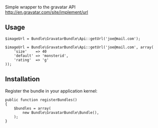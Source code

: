 Simple wrapper to the gravatar API
http://en.gravatar.com/site/implement/url

## Usage

    $imageUrl = Bundle\GravatarBundle\Api::getUrl('joe@mail.com');
    
    $imageUrl = Bundle\GravatarBundle\Api::getUrl('joe@mail.com', array(
        'size'    => 40
        'default' => 'monsterid',
        'rating'  => 'g'
    ));

## Installation

Register the bundle in your application kernel:

    public function registerBundles()
    {
        $bundles = array(
            new Bundle\GravatarBundle\Bundle(),
        );
    }

